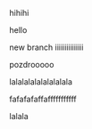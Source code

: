hihihi

hello


new branch
iiiiiiiiiiiiiii

pozdrooooo



lalalalalalalalalala

fafafafaffafffffffffff

lalala

